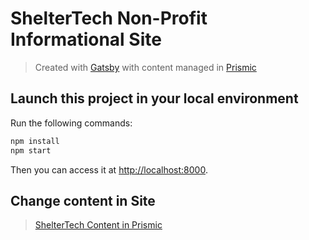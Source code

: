 # ShelterTech Non-Profit Informational Site

> Created with [Gatsby](https://www.gatsbyjs.org/) with content managed in [Prismic](https://prismic.io)



## Launch this project in your local environment

Run the following commands:

``` bash
npm install
npm start
```
Then you can access it at [http://localhost:8000](http://localhost:8000).


## Change content in Site

> [ShelterTech Content in Prismic](https://sheltertech.prismic.io/)

